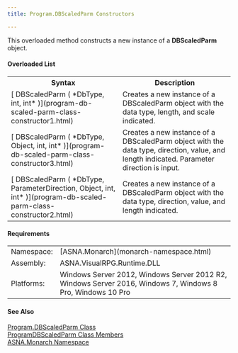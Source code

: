 ```yaml
---
title: Program.DBScaledParm Constructors

---
```


This overloaded method constructs a new instance of a **DBScaledParm** object.

#### Overloaded List
<table class="mytable" cellspacing="0" cellpadding="4" width="90%">
          <colgroup>
            <col width="50%" />
            <col width="50%" />
          </colgroup>
          <tr>
            <th>Syntax</th>
            <th>Description</th>
          </tr>
          <tr>
            <td>[
            DBScaledParm ( *DbType, int, int* )](program-db-scaled-parm-class-constructor1.html)
            </td>
            <td>Creates a new instance of a
          DBScaledParm object with the data type, length,
          and scale indicated.</td>
          </tr>
          <tr>
            <td>[
            DBScaledParm ( *DbType, Object, int, int* )](program-db-scaled-parm-class-constructor3.html)
            </td>
            <td>Creates a new instance of a
          DBScaledParm object with the data type,
          direction, value, and length indicated. 
          Parameter direction is input.</td>
          </tr>
          <tr>
            <td>[
            DBScaledParm ( *DbType, ParameterDirection, Object, int,
            int* )](program-db-scaled-parm-class-constructor2.html)
            </td>
            <td>Creates a new instance of a
          DBScaledParm object with the data type,
          direction, value, and length indicated.</td>
          </tr>
</table>

<!-- start -->

#### Requirements
<table class="dttable" cellspacing="0" cellpadding="4" width="60%">
           <colgroup>
            <col width="15%" style="font-weight:bold" />
            <col width="85%" />
          </colgroup>
          <tr>
            <td>Namespace:</td>
            <td>[ASNA.Monarch](monarch-namespace.html)</td>
          </tr>
          <tr>
            <td>Assembly:</td>
            <td>ASNA.VisualRPG.Runtime.DLL</td>
          </tr>
         <tr>
            <td>Platforms:</td>
            <td> Windows Server 2012, Windows Server 2012 R2, Windows Server 2016, Windows 7, Windows 8 Pro, Windows 10 Pro</td>
         </tr>
</table>

<!-- end -->

#### See Also
[ Program.DBScaledParm Class](program-db-scaled-parm-class.html)<br />[ ProgramDBScaledParm Class Members](program-db-scaled-parm-class-members.html)<br />[ASNA.Monarch Namespace](monarch-namespace.html) 
